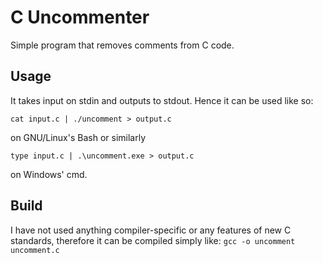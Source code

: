 # C Uncommenter
Simple program that removes comments from C code.
## Usage
It takes input on stdin and outputs to stdout. Hence it can be used like so:

`cat input.c | ./uncomment > output.c`

on GNU/Linux's Bash or similarly

`type input.c | .\uncomment.exe > output.c` 

on Windows' cmd.

## Build
I have not used anything compiler-specific or any features of new C standards, therefore it can be compiled simply like:
`gcc -o uncomment uncomment.c`
